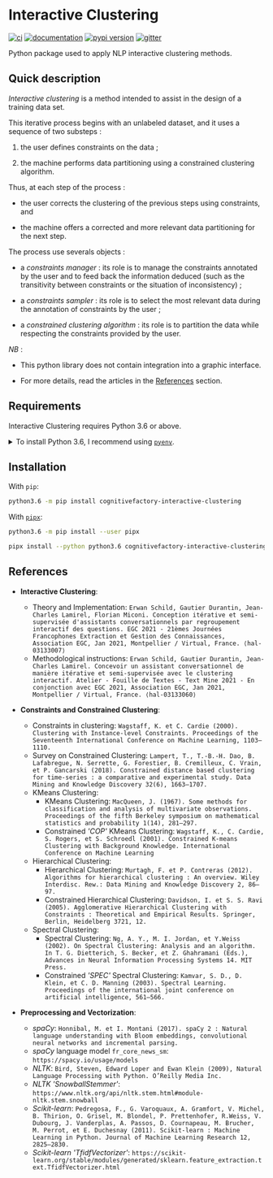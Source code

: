# Interactive Clustering

[![ci](https://github.com/cognitivefactory/interactive-clustering/workflows/ci/badge.svg)](https://github.com/cognitivefactory/interactive-clustering/actions?query=workflow%3Aci)
[![documentation](https://img.shields.io/badge/docs-mkdocs%20material-blue.svg?style=flat)](https://cognitivefactory.github.io/interactive-clustering/)
[![pypi version](https://img.shields.io/pypi/v/interactive-clustering.svg)](https://pypi.org/project/interactive-clustering/)
[![gitter](https://badges.gitter.im/join%20chat.svg)](https://gitter.im/interactive-clustering/community)

Python package used to apply NLP interactive clustering methods.

## Quick description

_Interactive clustering_ is a method intended to assist in the design of a training data set.

This iterative process begins with an unlabeled dataset, and it uses a sequence of two substeps :

1. the user defines constraints on the data ;

2. the machine performs data partitioning using a constrained clustering algorithm.

Thus, at each step of the process :

- the user corrects the clustering of the previous steps using constraints, and

- the machine offers a corrected and more relevant data partitioning for the next step.

The process use severals objects :

- a _constraints manager_ : its role is to manage the constraints annotated by the user and to feed back the information deduced (such as the transitivity between constraints or the situation of inconsistency) ;

- a _constraints sampler_ : its role is to select the most relevant data during the annotation of constraints by the user ;

- a _constrained clustering algorithm_ : its role is to partition the data while respecting the constraints provided by the user.

_NB_ :

- This python library does not contain integration into a graphic interface.

- For more details, read the articles in the [References](#references) section.

## Requirements

Interactive Clustering requires Python 3.6 or above.

<details>
<summary>To install Python 3.6, I recommend using <a href="https://github.com/pyenv/pyenv"><code>pyenv</code></a>.</summary>

```bash
# install pyenv
git clone https://github.com/pyenv/pyenv ~/.pyenv

# setup pyenv (you should also put these three lines in .bashrc or similar)
export PATH="${HOME}/.pyenv/bin:${PATH}"
export PYENV_ROOT="${HOME}/.pyenv"
eval "$(pyenv init -)"

# install Python 3.6
pyenv install 3.6.12

# make it available globally
pyenv global system 3.6.12
```
</details>

## Installation

With `pip`:
```bash
python3.6 -m pip install cognitivefactory-interactive-clustering
```

With [`pipx`](https://github.com/pipxproject/pipx):
```bash
python3.6 -m pip install --user pipx

pipx install --python python3.6 cognitivefactory-interactive-clustering
```

## References

- **Interactive Clustering**:
    - Theory and Implementation: `Erwan Schild, Gautier Durantin, Jean-Charles Lamirel, Florian Miconi. Conception itérative et semi-supervisée d'assistants conversationnels par regroupement interactif des questions. EGC 2021 - 21èmes Journées Francophones Extraction et Gestion des Connaissances, Association EGC, Jan 2021, Montpellier / Virtual, France. ⟨hal-03133007⟩`
    - Methodological instructions: `Erwan Schild, Gautier Durantin, Jean-Charles Lamirel. Concevoir un assistant conversationnel de manière itérative et semi-supervisée avec le clustering interactif. Atelier - Fouille de Textes - Text Mine 2021 - En conjonction avec EGC 2021, Association EGC, Jan 2021, Montpellier / Virtual, France. ⟨hal-03133060⟩`

- **Constraints and Constrained Clustering**:
    - Constraints in clustering: `Wagstaff, K. et C. Cardie (2000). Clustering with Instance-level Constraints. Proceedings of the Seventeenth International Conference on Machine Learning, 1103–1110.`
    - Survey on Constrained Clustering: `Lampert, T., T.-B.-H. Dao, B. Lafabregue, N. Serrette, G. Forestier, B. Cremilleux, C. Vrain, et P. Gancarski (2018). Constrained distance based clustering for time-series : a comparative and experimental study. Data Mining and Knowledge Discovery 32(6), 1663–1707.`
    - KMeans Clustering:
        - KMeans Clustering: `MacQueen, J. (1967). Some methods for classification and analysis of multivariate observations. Proceedings of the fifth Berkeley symposium on mathematical statistics and probability 1(14), 281–297.`
        - Constrained _'COP'_ KMeans Clustering: `Wagstaff, K., C. Cardie, S. Rogers, et S. Schroedl (2001). Constrained K-means Clustering with Background Knowledge. International Conference on Machine Learning`
    - Hierarchical Clustering:
        - Hierarchical Clustering: `Murtagh, F. et P. Contreras (2012). Algorithms for hierarchical clustering : An overview. Wiley Interdisc. Rew.: Data Mining and Knowledge Discovery 2, 86–97.`
        - Constrained Hierarchical Clustering: `Davidson, I. et S. S. Ravi (2005). Agglomerative Hierarchical Clustering with Constraints : Theoretical and Empirical Results. Springer, Berlin, Heidelberg 3721, 12.`
    - Spectral Clustering:
        - Spectral Clustering: `Ng, A. Y., M. I. Jordan, et Y.Weiss (2002). On Spectral Clustering: Analysis and an algorithm. In T. G. Dietterich, S. Becker, et Z. Ghahramani (Eds.), Advances in Neural Information Processing Systems 14. MIT Press.`
        - Constrained _'SPEC'_ Spectral Clustering: `Kamvar, S. D., D. Klein, et C. D. Manning (2003). Spectral Learning. Proceedings of the international joint conference on artificial intelligence, 561–566.`

- **Preprocessing and Vectorization**:
    - _spaCy_: `Honnibal, M. et I. Montani (2017). spaCy 2 : Natural language understanding with Bloom embeddings, convolutional neural networks and incremental parsing.`
    - _spaCy_ language model `fr_core_news_sm`: `https://spacy.io/usage/models`
    - _NLTK_: `Bird, Steven, Edward Loper and Ewan Klein (2009), Natural Language Processing with Python. O’Reilly Media Inc.`
    - _NLTK_ _'SnowballStemmer'_: `https://www.nltk.org/api/nltk.stem.html#module-nltk.stem.snowball`
    - _Scikit-learn_: `Pedregosa, F., G. Varoquaux, A. Gramfort, V. Michel, B. Thirion, O. Grisel, M. Blondel, P. Prettenhofer, R.Weiss, V. Dubourg, J. Vanderplas, A. Passos, D. Cournapeau, M. Brucher, M. Perrot, et E. Duchesnay (2011). Scikit-learn : Machine Learning in Python. Journal of Machine Learning Research 12, 2825–2830.`
    - _Scikit-learn_ _'TfidfVectorizer'_: `https://scikit-learn.org/stable/modules/generated/sklearn.feature_extraction.text.TfidfVectorizer.html`
